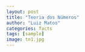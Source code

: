 ```yaml
---
layout: post
title: "Teoria dos Números"
author: "Luiz Matos"
categories: facts
tags: [sample]
image: tn1.jpg
---
```



